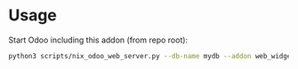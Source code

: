 # Usage

Start Odoo including this addon (from repo root):

```bash
python3 scripts/nix_odoo_web_server.py --db-name mydb --addon web_widget_product_label_section_and_note
```
